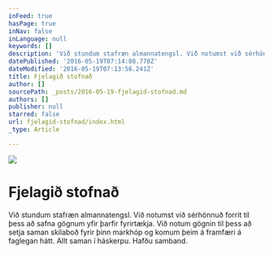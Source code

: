 ```yaml
---
inFeed: true
hasPage: true
inNav: false
inLanguage: null
keywords: []
description: 'Við stundum stafræn almannatengsl. Við notumst við sérhönnuð forrit til þess að safna gögnum yfir þarfir fyrirtækja. Við notum gögnin til þess að setja saman skilaboð fyrir þinn markhóp og komum þeim á framfæri á faglegan hátt. Allt saman í háskerpu. Hafðu samband. '
datePublished: '2016-05-19T07:14:08.778Z'
dateModified: '2016-05-19T07:13:56.241Z'
title: Fjelagið stofnað
author: []
sourcePath: _posts/2016-05-19-fjelagid-stofnad.md
authors: []
publisher: null
starred: false
url: fjelagid-stofnad/index.html
_type: Article

---
```

![](https://the-grid-user-content.s3-us-west-2.amazonaws.com/3e5c89ec-fc1f-4e46-9bff-55e72017d836.jpg)

# Fjelagið stofnað

Við stundum stafræn almannatengsl. Við notumst við sérhönnuð forrit til þess að safna gögnum yfir þarfir fyrirtækja. Við notum gögnin til þess að setja saman skilaboð fyrir þinn markhóp og komum þeim á framfæri á faglegan hátt. Allt saman í háskerpu. Hafðu samband.